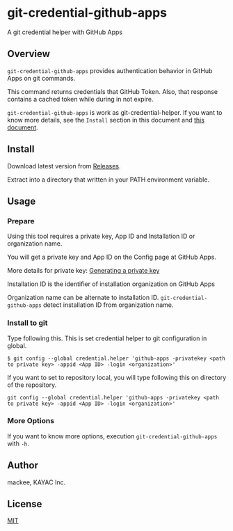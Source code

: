 # git-credential-github-apps

A git credential helper with GitHub Apps

## Overview

`git-credential-github-apps` provides authentication behavior in GitHub Apps on git commands.

This command returns credentials that GitHub Token. Also, that response contains a cached token while during in not expire.

`git-credential-github-apps` is work as git-credential-helper. If you want to know more details, see the `Install` section in this document and [this document](https://git-scm.com/docs/api-credentials).

## Install

Download latest version from [Releases](https://github.com/mackee/git-credential-github-apps/releases).

Extract into a directory that written in your PATH environment variable.

## Usage

### Prepare

Using this tool requires a private key, App ID and Installation ID or organization name.

You will get a private key and App ID on the Config page at GitHub Apps.

More details for private key: [Generating a private key](https://developer.github.com/apps/building-github-apps/authenticating-with-github-apps/#generating-a-private-key)

Installation ID is the identifier of installation organization on GitHub Apps

Organization name can be alternate to installation ID. `git-credential-github-apps` detect installation ID from organization name.

### Install to git

Type following this. This is set credential helper to git configuration in global.

```console
$ git config --global credential.helper 'github-apps -privatekey <path to private key> -appid <App ID> -login <organization>'
```

If you want to set to repository local, you will type following this on directory of the repository.

```console
git config --global credential.helper 'github-apps -privatekey <path to private key> -appid <App ID> -login <organization>'
```

### More Options

If you want to know more options, execution `git-credential-github-apps` with `-h`.

## Author

mackee, KAYAC Inc.

## License

[MIT](./LICENSE)
